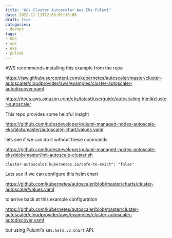 ```yaml
---
title: "K8s Cluster Autoscaler Aws Eks Pulumi"
date: 2022-11-11T12:03:01+10:00
draft: true
categories:
- devops
tags:
- k8s
- aws
- eks
- pulumi
---
```




AWS recommends installing this example from the repo

https://raw.githubusercontent.com/kubernetes/autoscaler/master/cluster-autoscaler/cloudprovider/aws/examples/cluster-autoscaler-autodiscover.yaml

https://docs.aws.amazon.com/eks/latest/userguide/autoscaling.html#cluster-autoscaler

This repo provides some helpful insight

https://github.com/ludesdeveloper/pulumi-managed-nodes-autoscale-eks/blob/master/autoscaler-chart/values.yaml

lets see if we can do it without these commands

https://github.com/ludesdeveloper/pulumi-managed-nodes-autoscale-eks/blob/master/init-autoscale-cluster.sh

`cluster-autoscaler.kubernetes.io/safe-to-evict": "false"`

Lets see if we can configure this helm chart

https://github.com/kubernetes/autoscaler/blob/master/charts/cluster-autoscaler/values.yaml

to arrive back at this example configuration

https://github.com/kubernetes/autoscaler/blob/master/cluster-autoscaler/cloudprovider/aws/examples/cluster-autoscaler-autodiscover.yaml

but using Pulumi's `k8s.helm.v3.Chart` API.
